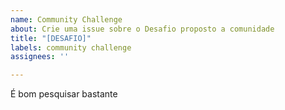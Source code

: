 ```yaml
---
name: Community Challenge
about: Crie uma issue sobre o Desafio proposto a comunidade
title: "[DESAFIO]"
labels: community challenge
assignees: ''

---
```


É bom pesquisar bastante
